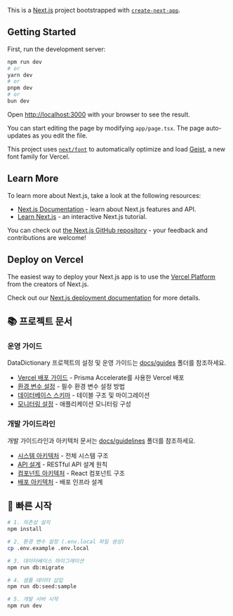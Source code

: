 This is a [Next.js](https://nextjs.org) project bootstrapped with [`create-next-app`](https://nextjs.org/docs/app/api-reference/cli/create-next-app).

## Getting Started

First, run the development server:

```bash
npm run dev
# or
yarn dev
# or
pnpm dev
# or
bun dev
```

Open [http://localhost:3000](http://localhost:3000) with your browser to see the result.

You can start editing the page by modifying `app/page.tsx`. The page auto-updates as you edit the file.

This project uses [`next/font`](https://nextjs.org/docs/app/building-your-application/optimizing/fonts) to automatically optimize and load [Geist](https://vercel.com/font), a new font family for Vercel.

## Learn More

To learn more about Next.js, take a look at the following resources:

- [Next.js Documentation](https://nextjs.org/docs) - learn about Next.js features and API.
- [Learn Next.js](https://nextjs.org/learn) - an interactive Next.js tutorial.

You can check out [the Next.js GitHub repository](https://github.com/vercel/next.js) - your feedback and contributions are welcome!

## Deploy on Vercel

The easiest way to deploy your Next.js app is to use the [Vercel Platform](https://vercel.com/new?utm_medium=default-template&filter=next.js&utm_source=create-next-app&utm_campaign=create-next-app-readme) from the creators of Next.js.

Check out our [Next.js deployment documentation](https://nextjs.org/docs/app/building-your-application/deploying) for more details.

## 📚 프로젝트 문서

### 운영 가이드
DataDictionary 프로젝트의 설정 및 운영 가이드는 [docs/guides](./docs/guides) 폴더를 참조하세요.

- [Vercel 배포 가이드](./docs/guides/VERCEL_DEPLOYMENT_GUIDE.md) - Prisma Accelerate를 사용한 Vercel 배포
- [환경 변수 설정](./docs/guides/VERCEL_ENV_SETUP.md) - 필수 환경 변수 설정 방법
- [데이터베이스 스키마](./docs/guides/DATABASE_SCHEMA_GUIDE.md) - 테이블 구조 및 마이그레이션
- [모니터링 설정](./docs/guides/MONITORING_SETUP.md) - 애플리케이션 모니터링 구성

### 개발 가이드라인
개발 가이드라인과 아키텍처 문서는 [docs/guidelines](./docs/guidelines) 폴더를 참조하세요.

- [시스템 아키텍처](./docs/guidelines/ARCHITECTURE.md) - 전체 시스템 구조
- [API 설계](./docs/guidelines/API-DESIGN.md) - RESTful API 설계 원칙
- [컴포넌트 아키텍처](./docs/guidelines/COMPONENT-ARCHITECTURE.md) - React 컴포넌트 구조
- [배포 아키텍처](./docs/guidelines/DEPLOYMENT-ARCHITECTURE.md) - 배포 인프라 설계

## 🚀 빠른 시작

```bash
# 1. 의존성 설치
npm install

# 2. 환경 변수 설정 (.env.local 파일 생성)
cp .env.example .env.local

# 3. 데이터베이스 마이그레이션
npm run db:migrate

# 4. 샘플 데이터 삽입
npm run db:seed:sample

# 5. 개발 서버 시작
npm run dev
```
